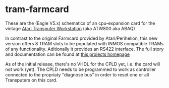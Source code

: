 # tram-farmcard
These are the (Eagle V5.x) schematics of an cpu-expansion card for the vintage [Atari Transputer Workstation](https://en.wikipedia.org/wiki/Atari_Transputer_Workstation) (aka ATW800 aka ABAQ)

In contrast to the original Farmcard provided by Atari/Perihelion, this new version offers 8 TRAM slots to be populated with INMOS compatible TRAMs of any functionality. Aditionally it provides an RS422 interface.
The full story and documentation can be found at [this projects homepage](http://www.geekdot.com/ATW800-farmcard)

As of the initial release, there's no VHDL for the CPLD yet, i.e. the card will not work (yet).
The CPLD needs to be programmed to work as controller connected to the propriaty "diagnose bus" in order to reset one or all Transputers on this card.
